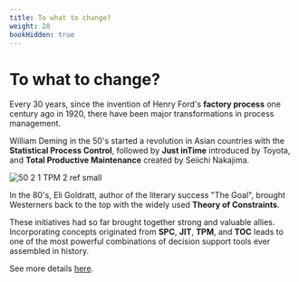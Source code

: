 ```yaml
---
title: To what to change?
weight: 20
bookHidden: true
---
```

# To what to change?

Every 30 years, since the invention of Henry Ford's **factory process** one century ago in 1920, there have been major transformations in process management.

William Deming in the 50's started a revolution in Asian countries with the  **Statistical Process Control**, followed by **Just inTime** introduced by Toyota, and **Total Productive Maintenance** created by Seiichi Nakajima.

![50 2 1 TPM 2 ref small](https://user-images.githubusercontent.com/86032/79045707-d1266080-7be2-11ea-9679-7613181368a3.png)

In the 80's, Eli Goldratt, author of the literary success "The Goal", brought Westerners back to the top with the widely used **Theory of Constraints**.

These initiatives had so far brought together strong and valuable allies. Incorporating concepts originated from **SPC**, **JIT**, **TPM**, and **TOC** leads to one of the most powerful combinations of decision support tools ever assembled in history.

See more details [here](/tags/to-what-to-change/).
